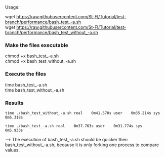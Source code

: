 Usage:

wget https://raw.githubusercontent.com/St-Fl/Tutorial/test-branch/performance/bash_test_-a.sh<br/>
wget https://raw.githubusercontent.com/St-Fl/Tutorial/test-branch/performance/bash_test_without_-a.sh

### Make the files executable

chmod +x bash_test_-a.sh<br/>
chmod +x bash_test_without_-a.sh

### Execute the files

time bash_test_-a.sh<br/>
time bash_test_without_-a.sh

### Results

`time ./bash_test_without_-a.sh
real	0m41.570s
user	0m35.214s
sys	0m6.318s`

`time ./bash_test_-a.sh
real	0m37.763s
user	0m31.774s
sys	0m5.933s`

--> The execution of bash_test_-a.sh should be quicker then bash_test_without_-a.sh, because it is only forking one process to compare values.
